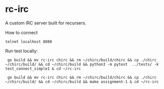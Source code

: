 # rc-irc
A custom IRC server built for recursers.

How to connect 
```shell
telnet localhost 8080
```

Run test locally:
```shell
 go build && mv rc-irc chirc && rm ~/chirc/build/chirc && cp ./chirc ~/chirc/build/ && cd ~/chirc/build && python3 -m pytest  ../tests/ -k test_connect_simple1 & cd ~/rc-irc

 go build && mv rc-irc chirc && rm ~/chirc/build/chirc && cp ./chirc ~/chirc/build/ && cd ~/chirc/build && make assignment-1 & cd ~/rc-irc
 ```